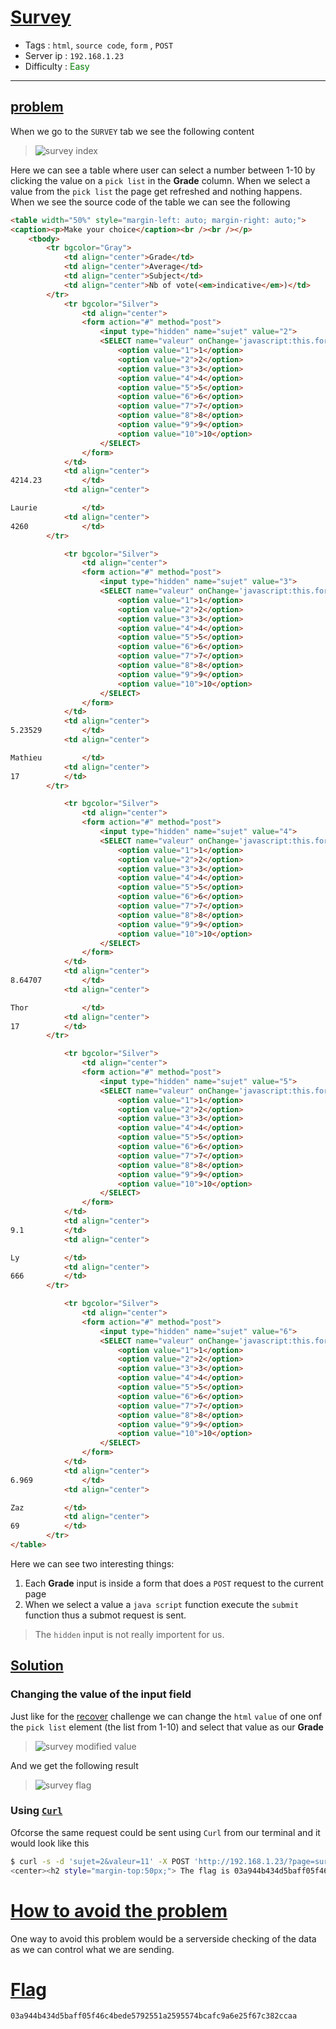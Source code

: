 # <span style="text-decoration: underline">Survey</span>

- Tags : `html`, `source code`, `form` , `POST`
- Server ip : `192.168.1.23 `
- Difficulty : <span style="color : green">Easy</span>

___

## <span style="text-decoration: underline">problem</span>

When we go to the `SURVEY` tab we see the following content

> ![survey index](/.resources/images/survey_index.png)

Here we can see a table where user can select a number between 1-10 by clicking the value on a `pick list` in the **Grade** column. When we select a value from the `pick list` the page get refreshed and nothing happens. When we see the source code of the table we can see the following

```html
<table width="50%" style="margin-left: auto; margin-right: auto;">
<caption><p>Make your choice</caption><br /><br /></p>
	<tbody>
		<tr bgcolor="Gray">
			<td align="center">Grade</td>
			<td align="center">Average</td>
			<td align="center">Subject</td>
			<td align="center">Nb of vote(<em>indicative</em>)</td>
		</tr>
			<tr bgcolor="Silver">
				<td align="center">
				<form action="#" method="post">
					<input type="hidden" name="sujet" value="2">
					<SELECT name="valeur" onChange='javascript:this.form.submit();'>
						<option value="1">1</option>
						<option value="2">2</option>
						<option value="3">3</option>
						<option value="4">4</option>
						<option value="5">5</option>
						<option value="6">6</option>
						<option value="7">7</option>
						<option value="8">8</option>
						<option value="9">9</option>
						<option value="10">10</option>
					</SELECT>
				</form>
			</td>
			<td align="center">
4214.23			</td>
			<td align="center">

Laurie			</td>
			<td align="center">
4260			</td>
		</tr>

			<tr bgcolor="Silver">
				<td align="center">
				<form action="#" method="post">
					<input type="hidden" name="sujet" value="3">
					<SELECT name="valeur" onChange='javascript:this.form.submit();'>
						<option value="1">1</option>
						<option value="2">2</option>
						<option value="3">3</option>
						<option value="4">4</option>
						<option value="5">5</option>
						<option value="6">6</option>
						<option value="7">7</option>
						<option value="8">8</option>
						<option value="9">9</option>
						<option value="10">10</option>
					</SELECT>
				</form>
			</td>
			<td align="center">
5.23529			</td>
			<td align="center">

Mathieu			</td>
			<td align="center">
17			</td>
		</tr>

			<tr bgcolor="Silver">
				<td align="center">
				<form action="#" method="post">
					<input type="hidden" name="sujet" value="4">
					<SELECT name="valeur" onChange='javascript:this.form.submit();'>
						<option value="1">1</option>
						<option value="2">2</option>
						<option value="3">3</option>
						<option value="4">4</option>
						<option value="5">5</option>
						<option value="6">6</option>
						<option value="7">7</option>
						<option value="8">8</option>
						<option value="9">9</option>
						<option value="10">10</option>
					</SELECT>
				</form>
			</td>
			<td align="center">
8.64707			</td>
			<td align="center">

Thor			</td>
			<td align="center">
17			</td>
		</tr>

			<tr bgcolor="Silver">
				<td align="center">
				<form action="#" method="post">
					<input type="hidden" name="sujet" value="5">
					<SELECT name="valeur" onChange='javascript:this.form.submit();'>
						<option value="1">1</option>
						<option value="2">2</option>
						<option value="3">3</option>
						<option value="4">4</option>
						<option value="5">5</option>
						<option value="6">6</option>
						<option value="7">7</option>
						<option value="8">8</option>
						<option value="9">9</option>
						<option value="10">10</option>
					</SELECT>
				</form>
			</td>
			<td align="center">
9.1			</td>
			<td align="center">

Ly			</td>
			<td align="center">
666			</td>
		</tr>

			<tr bgcolor="Silver">
				<td align="center">
				<form action="#" method="post">
					<input type="hidden" name="sujet" value="6">
					<SELECT name="valeur" onChange='javascript:this.form.submit();'>
						<option value="1">1</option>
						<option value="2">2</option>
						<option value="3">3</option>
						<option value="4">4</option>
						<option value="5">5</option>
						<option value="6">6</option>
						<option value="7">7</option>
						<option value="8">8</option>
						<option value="9">9</option>
						<option value="10">10</option>
					</SELECT>
				</form>
			</td>
			<td align="center">
6.969			</td>
			<td align="center">

Zaz			</td>
			<td align="center">
69			</td>
		</tr>
</table>
```

Here we can see two interesting things:

01. Each **Grade**  input is inside a form that does a `POST` request to the current page
02. When we select a value a `java script` function execute the `submit` function thus a submot request is sent.

> The `hidden` input is not really importent for us.

## <span style="text-decoration: underline">Solution</span>

### Changing the value of the input field

Just like for the [recover](/recover?id=changing-the-value-of-the-input-field) challenge we can change the `html` `value` of one onf the `pick list` element (the list from 1-10) and select that value as our **Grade**

> ![survey modified value](/.resources/images/survey_index_modified_value.png)

And we get the following result

> ![survey flag](/.resources/images/survey_flag.png)

### Using [`Curl`](https://curl.se/)

Ofcorse the same request could be sent using `Curl` from our terminal and it would look like this

```bash
$ curl -s -d 'sujet=2&valeur=11' -X POST 'http://192.168.1.23/?page=survey'  | grep flag 
<center><h2 style="margin-top:50px;"> The flag is 03a944b434d5baff05f46c4bede5792551a2595574bcafc9a6e25f67c382ccaa</h2><br/><img src="images/win.png" alt="" width=200px height=200px></center> <div style="margin-top:-75px">
```

# <span style="text-decoration: underline">How to avoid the problem</span>

One way to avoid this problem would be a serverside checking of the data as we can control what we are sending.

# <span style="text-decoration: underline">Flag</span>

```text
03a944b434d5baff05f46c4bede5792551a2595574bcafc9a6e25f67c382ccaa
```

